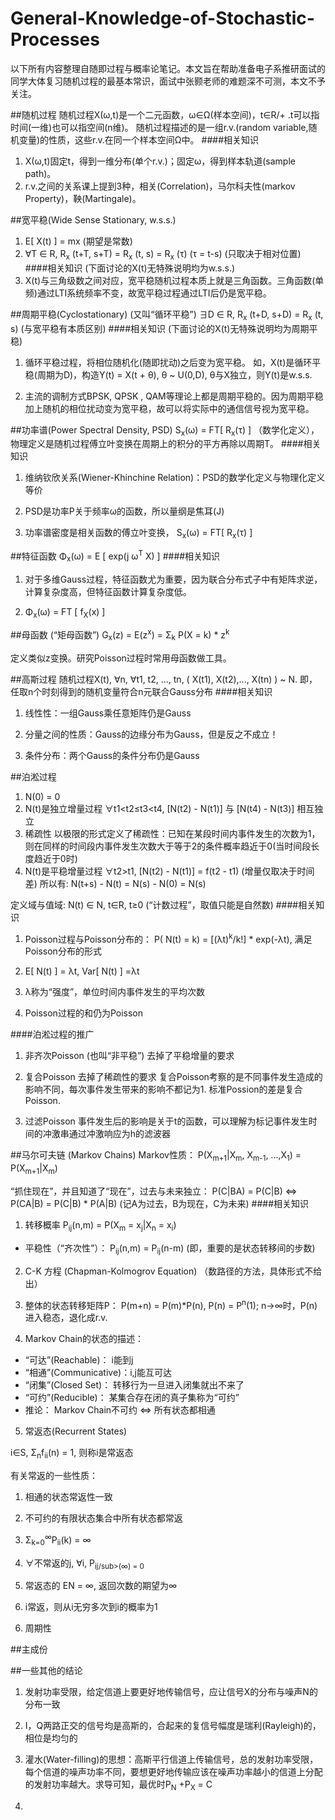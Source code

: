 # General-Knowledge-of-Stochastic-Processes

以下所有内容整理自随即过程与概率论笔记。本文旨在帮助准备电子系推研面试的同学大体复习随机过程的最基本常识，面试中张颢老师的难题深不可测，本文不予关注。

##随机过程
随机过程X(ω,t)是一个二元函数，ω∈Ω(样本空间)，t∈R/+ .t可以指时间(一维)也可以指空间(n维)。
随机过程描述的是一组r.v.(random variable,随机变量)的性质，这些r.v.在同一个样本空间Ω中。
####相关知识
1. X(ω,t)固定t，得到一维分布(单个r.v.)；固定ω，得到样本轨道(sample path)。
2. r.v.之间的关系课上提到3种，相关(Correlation)，马尔科夫性(markov Property)，鞅(Martingale)。


##宽平稳(Wide Sense Stationary, w.s.s.)
1. E[ X(t) ] = mx   (期望是常数)
2. ∀T ∈ R, R<sub>x</sub> (t+T, s+T) = R<sub>x</sub> (t, s) = R<sub>x</sub> (τ)   (τ = t-s) (只取决于相对位置)
####相关知识 (下面讨论的X(t)无特殊说明均为w.s.s.)
1. X(t)与三角级数之间对应，宽平稳随机过程本质上就是三角函数。三角函数(单频)通过LTI系统频率不变，故宽平稳过程通过LTI后仍是宽平稳。


##周期平稳(Cyclostationary) (又叫“循环平稳”)
∃D ∈ R, R<sub>x</sub> (t+D, s+D) = R<sub>x</sub> (t, s)  (与宽平稳有本质区别)
####相关知识 (下面讨论的X(t)无特殊说明均为周期平稳)
1. 循环平稳过程，将相位随机化(随即扰动)之后变为宽平稳。
如，X(t)是循环平稳(周期为D)，构造Y(t) = X(t + θ), θ ~ U(0,D), θ与X独立，则Y(t)是w.s.s.

2. 主流的调制方式BPSK, QPSK , QAM等理论上都是周期平稳的。因为周期平稳加上随机的相位扰动变为宽平稳，故可以将实际中的通信信号视为宽平稳。


##功率谱(Power Spectral Density, PSD)
S<sub>x</sub>(ω) = FT[ R<sub>x</sub>(τ) ] （数学化定义），物理定义是随机过程傅立叶变换在周期上的积分的平方再除以周期T。
####相关知识
1. 维纳钦欣关系(Wiener-Khinchine Relation)：PSD的数学化定义与物理化定义等价

2. PSD是功率P关于频率ω的函数，所以量纲是焦耳(J)

3. 功率谱密度是相关函数的傅立叶变换， S<sub>x</sub>(ω) = FT[ R<sub>x</sub>(τ) ]

##特征函数
Φ<sub>x</sub>(ω) = E [ exp(j  ω<sup>T</sup>  X) ]
####相关知识
1. 对于多维Gauss过程，特征函数尤为重要，因为联合分布式子中有矩阵求逆，计算复杂度高，但特征函数计算复杂度低。

2. Φ<sub>x</sub>(ω) = FT [ f<sub>X</sub>(x) ]

##母函数 (“矩母函数”)
G<sub>x</sub>(z) = E(z<sup>x</sup>) = Σ<sub>k</sub> P(X = k) * z<sup>k</sup>

定义类似z变换。研究Poisson过程时常用母函数做工具。

##高斯过程
随机过程X(t), ∀n, ∀t1, t2, ..., tn, ( X(t1), X(t2),..., X(tn) ) ~ N. 即，任取n个时刻得到的随机变量符合n元联合Gauss分布
####相关知识
1. 线性性：一组Gauss乘任意矩阵仍是Gauss

2. 分量之间的性质：Gauss的边缘分布为Gauss，但是反之不成立！

3. 条件分布：两个Gauss的条件分布仍是Gauss

##泊淞过程
1. N(0) = 0
2. N(t)是独立增量过程   ∀t1<t2≤t3<t4, [N(t2) - N(t1)] 与 [N(t4) - N(t3)] 相互独立
3. 稀疏性   以极限的形式定义了稀疏性：已知在某段时间内事件发生的次数为1，则在同样的时间段内事件发生次数大于等于2的条件概率趋近于0(当时间段长度趋近于0时)
4. N(t)是平稳增量过程    ∀t2>t1, [N(t2) - N(t1)] = f(t2 - t1)  (增量仅取决于时间差) 所以有: N(t+s) - N(t) = N(s) - N(0) = N(s)

定义域与值域: N(t) ∈ N, t∈R, t≥0 (“计数过程”，取值只能是自然数)
####相关知识
1. Poisson过程与Poisson分布的： P( N(t) = k) = [(λt)<sup>k</sup>/k!] * exp(-λt), 满足Poisson分布的形式

2. E[ N(t) ] = λt, Var[ N(t) ] =λt

3. λ称为“强度”，单位时间内事件发生的平均次数

4. Poisson过程的和仍为Poisson

####泊淞过程的推广
1. 非齐次Poisson (也叫“非平稳”)
去掉了平稳增量的要求

2. 复合Poisson  去掉了稀疏性的要求
复合Poisson考察的是不同事件发生造成的影响不同，每次事件发生带来的影响不都记为1. 标准Possion的差是复合Poisson.

3. 过滤Poisson
事件发生后的影响是关于t的函数，可以理解为标记事件发生时间的冲激串通过冲激响应为h的滤波器

##马尔可夫链 (Markov Chains)
Markov性质： P(X<sub>m+1</sub>|X<sub>m</sub>, X<sub>m-1</sub>, ...,X<sub>1</sub>) = P(X<sub>m+1</sub>|X<sub>m</sub>)

“抓住现在”，并且知道了“现在”，过去与未来独立： P(C|BA) = P(C|B) <=> P(CA|B) = P(C|B) * P(A|B)  (记A为过去，B为现在，C为未来)
####相关知识
1. 转移概率 P<sub>ij</sub>(n,m) = P(X<sub>m</sub> = x<sub>j</sub>|X<sub>n</sub> = x<sub>i</sub>)

- 平稳性（“齐次性”）： P<sub>ij</sub>(n,m) = P<sub>ij</sub>(n-m)   (即，重要的是状态转移间的步数)
2. C-K 方程 (Chapman-Kolmogrov Equation)  （数路径的方法，具体形式不给出）

3. 整体的状态转移矩阵P： P(m+n) = P(m)*P(n), P(n) = P<sup>n</sup>(1); n→∞时，P(n)进入稳态，退化成r.v.

4. Markov Chain的状态的描述：

- “可达”(Reachable)： i能到j
- “相通”(Communicative)：i,j能互可达
- “闭集”(Closed Set)： 转移行为一旦进入闭集就出不来了
- “可约”(Reducible)： 某集合存在闭的真子集称为“可约”
- 推论： Markov Chain不可约 <=> 所有状态都相通

5. 常返态(Recurrent States)

i∈S, Σ<sub>n</sub>f<sub>ii</sub>(n) = 1, 则称i是常返态

有关常返的一些性质：

1) 相通的状态常返性一致

2) 不可约的有限状态集合中所有状态都常返

3) Σ<sub>k=0</sub><sup>∞</sup>P<sub>ii</sub>(k) = ∞

4) ∀不常返的j, ∀i, P<sub>ij/sub>(∞) = 0

5) 常返态的 EN = ∞, 返回次数的期望为∞

6) i常返，则从i无穷多次到i的概率为1

6. 周期性

##主成份

##一些其他的结论
1. 发射功率受限，给定信道上要更好地传输信号，应让信号X的分布与噪声N的分布一致

2. I，Q两路正交的信号均是高斯的，合起来的复信号幅度是瑞利(Rayleigh)的，相位是均匀的

3. 灌水(Water-filling)的思想：高斯平行信道上传输信号，总的发射功率受限，每个信道的噪声功率不同，要想更好地传输应该在噪声功率越小的信道上分配的发射功率越大。求导可知，最优时P<sub>N</sub> +P<sub>X</sub> = C

4. 